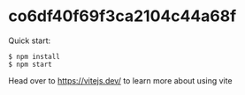 # co6df40f69f3ca2104c44a68f

Quick start:

```
$ npm install
$ npm start
````

Head over to https://vitejs.dev/ to learn more about using vite

